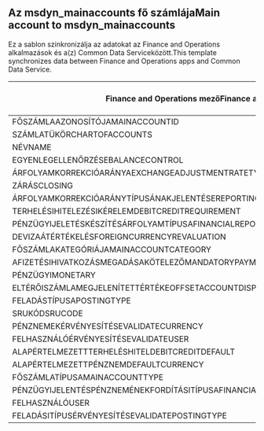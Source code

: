 ## <a name="main-account-to-msdyn_mainaccounts"></a><span data-ttu-id="7af9a-101">Az msdyn_mainaccounts fő számlája</span><span class="sxs-lookup"><span data-stu-id="7af9a-101">Main account to msdyn_mainaccounts</span></span>

<span data-ttu-id="7af9a-102">Ez a sablon szinkronizálja az adatokat az Finance and Operations alkalmazások és a(z) Common Data Serviceközött.</span><span class="sxs-lookup"><span data-stu-id="7af9a-102">This template synchronizes data between Finance and Operations apps and Common Data Service.</span></span>

<span data-ttu-id="7af9a-103">Finance and Operations mező</span><span class="sxs-lookup"><span data-stu-id="7af9a-103">Finance and Operations field</span></span> | <span data-ttu-id="7af9a-104">Térkép típusa</span><span class="sxs-lookup"><span data-stu-id="7af9a-104">Map type</span></span> | <span data-ttu-id="7af9a-105">Egyéb Dynamics 365 mező</span><span class="sxs-lookup"><span data-stu-id="7af9a-105">Other Dynamics 365 field</span></span> | <span data-ttu-id="7af9a-106">Alapértelmezett érték</span><span class="sxs-lookup"><span data-stu-id="7af9a-106">Default value</span></span>
---|---|---|---
<span data-ttu-id="7af9a-107">FŐSZÁMLAAZONOSÍTÓJA</span><span class="sxs-lookup"><span data-stu-id="7af9a-107">MAINACCOUNTID</span></span> | = | <span data-ttu-id="7af9a-108">msdyn_accountnumber</span><span class="sxs-lookup"><span data-stu-id="7af9a-108">msdyn_accountnumber</span></span> | 
<span data-ttu-id="7af9a-109">SZÁMLATÜKÖR</span><span class="sxs-lookup"><span data-stu-id="7af9a-109">CHARTOFACCOUNTS</span></span> | = | <span data-ttu-id="7af9a-110">msdyn_chartofaccounts.msdyn_name</span><span class="sxs-lookup"><span data-stu-id="7af9a-110">msdyn_chartofaccounts.msdyn_name</span></span> | 
<span data-ttu-id="7af9a-111">NÉV</span><span class="sxs-lookup"><span data-stu-id="7af9a-111">NAME</span></span> | = | <span data-ttu-id="7af9a-112">msdyn_name</span><span class="sxs-lookup"><span data-stu-id="7af9a-112">msdyn_name</span></span> | 
<span data-ttu-id="7af9a-113">EGYENLEGELLENŐRZÉSE</span><span class="sxs-lookup"><span data-stu-id="7af9a-113">BALANCECONTROL</span></span> | >< | <span data-ttu-id="7af9a-114">msdyn_balancecontrol</span><span class="sxs-lookup"><span data-stu-id="7af9a-114">msdyn_balancecontrol</span></span> | 
<span data-ttu-id="7af9a-115">ÁRFOLYAMKORREKCIÓARÁNYA</span><span class="sxs-lookup"><span data-stu-id="7af9a-115">EXCHANGEADJUSTMENTRATETYPE</span></span> | = | <span data-ttu-id="7af9a-116">msdyn_exchangeadjustmentratetype. msdyn_name</span><span class="sxs-lookup"><span data-stu-id="7af9a-116">msdyn_exchangeadjustmentratetype.msdyn_name</span></span> | 
<span data-ttu-id="7af9a-117">ZÁRÁS</span><span class="sxs-lookup"><span data-stu-id="7af9a-117">CLOSING</span></span> | >< | <span data-ttu-id="7af9a-118">msdyn_closing</span><span class="sxs-lookup"><span data-stu-id="7af9a-118">msdyn_closing</span></span> | 
<span data-ttu-id="7af9a-119">ÁRFOLYAMKORREKCIÓARÁNYTÍPUSÁNAKJELENTÉSE</span><span class="sxs-lookup"><span data-stu-id="7af9a-119">REPORTINGEXCHANGEADJUSTMENTRATETYPE</span></span> | = | <span data-ttu-id="7af9a-120">msdyn_reportingexchangeadjustmentratetype.msdyn_name</span><span class="sxs-lookup"><span data-stu-id="7af9a-120">msdyn_reportingexchangeadjustmentratetype.msdyn_name</span></span> | 
<span data-ttu-id="7af9a-121">TERHELÉSIHITELEZÉSIKÉRELEM</span><span class="sxs-lookup"><span data-stu-id="7af9a-121">DEBITCREDITREQUIREMENT</span></span> | >< | <span data-ttu-id="7af9a-122">msdyn_debitcreditrequirement</span><span class="sxs-lookup"><span data-stu-id="7af9a-122">msdyn_debitcreditrequirement</span></span> | 
<span data-ttu-id="7af9a-123">PÉNZÜGYIJELETÉSKÉSZÍTÉSÁRFOLYAMTÍPUSA</span><span class="sxs-lookup"><span data-stu-id="7af9a-123">FINANCIALREPORTINGEXCHANGERATETYPE</span></span> | = | <span data-ttu-id="7af9a-124">msdyn_financialreportingexchangeratetype.msdyn_name</span><span class="sxs-lookup"><span data-stu-id="7af9a-124">msdyn_financialreportingexchangeratetype.msdyn_name</span></span> | 
<span data-ttu-id="7af9a-125">DEVIZAÁTÉRTÉKELÉS</span><span class="sxs-lookup"><span data-stu-id="7af9a-125">FOREIGNCURRENCYREVALUATION</span></span> | >< | <span data-ttu-id="7af9a-126">msdyn_foreigncurrencyrevaluation</span><span class="sxs-lookup"><span data-stu-id="7af9a-126">msdyn_foreigncurrencyrevaluation</span></span> | 
<span data-ttu-id="7af9a-127">FŐSZÁMLAKATEGÓRIÁJA</span><span class="sxs-lookup"><span data-stu-id="7af9a-127">MAINACCOUNTCATEGORY</span></span> | = | <span data-ttu-id="7af9a-128">msdyn_mainaccountcategoryname</span><span class="sxs-lookup"><span data-stu-id="7af9a-128">msdyn_mainaccountcategoryname</span></span> | 
<span data-ttu-id="7af9a-129">AFIZETÉSIHIVATKOZÁSMEGADÁSAKÖTELEZŐ</span><span class="sxs-lookup"><span data-stu-id="7af9a-129">MANDATORYPAYMENTREFERENCE</span></span> | >< | <span data-ttu-id="7af9a-130">msdyn_mandatorypaymentreference</span><span class="sxs-lookup"><span data-stu-id="7af9a-130">msdyn_mandatorypaymentreference</span></span> | 
<span data-ttu-id="7af9a-131">PÉNZÜGYI</span><span class="sxs-lookup"><span data-stu-id="7af9a-131">MONETARY</span></span> | >< | <span data-ttu-id="7af9a-132">msdyn_monetary</span><span class="sxs-lookup"><span data-stu-id="7af9a-132">msdyn_monetary</span></span> | 
<span data-ttu-id="7af9a-133">ELTÉRŐISZÁMLAMEGJELENÍTETTÉRTÉKE</span><span class="sxs-lookup"><span data-stu-id="7af9a-133">OFFSETACCOUNTDISPLAYVALUE</span></span> | = | <span data-ttu-id="7af9a-134">msdyn_offsetaccount</span><span class="sxs-lookup"><span data-stu-id="7af9a-134">msdyn_offsetaccount</span></span> | 
<span data-ttu-id="7af9a-135">FELADÁSTÍPUSA</span><span class="sxs-lookup"><span data-stu-id="7af9a-135">POSTINGTYPE</span></span> | >< | <span data-ttu-id="7af9a-136">msdyn_postingtype</span><span class="sxs-lookup"><span data-stu-id="7af9a-136">msdyn_postingtype</span></span> | 
<span data-ttu-id="7af9a-137">SRUKÓD</span><span class="sxs-lookup"><span data-stu-id="7af9a-137">SRUCODE</span></span> | = | <span data-ttu-id="7af9a-138">msdyn_srucode</span><span class="sxs-lookup"><span data-stu-id="7af9a-138">msdyn_srucode</span></span> | 
<span data-ttu-id="7af9a-139">PÉNZNEMEKÉRVÉNYESÍTÉSE</span><span class="sxs-lookup"><span data-stu-id="7af9a-139">VALIDATECURRENCY</span></span> | >< | <span data-ttu-id="7af9a-140">msdyn_validatecurrencycode</span><span class="sxs-lookup"><span data-stu-id="7af9a-140">msdyn_validatecurrencycode</span></span> | 
<span data-ttu-id="7af9a-141">FELHASZNÁLÓÉRVÉNYESÍTÉSE</span><span class="sxs-lookup"><span data-stu-id="7af9a-141">VALIDATEUSER</span></span> | >< | <span data-ttu-id="7af9a-142">msdyn_validateuser</span><span class="sxs-lookup"><span data-stu-id="7af9a-142">msdyn_validateuser</span></span> | 
<span data-ttu-id="7af9a-143">ALAPÉRTELMEZETTTERHELÉSHITEL</span><span class="sxs-lookup"><span data-stu-id="7af9a-143">DEBITCREDITDEFAULT</span></span> | >< | <span data-ttu-id="7af9a-144">msdyn_debitcreditdefault</span><span class="sxs-lookup"><span data-stu-id="7af9a-144">msdyn_debitcreditdefault</span></span> | 
<span data-ttu-id="7af9a-145">ALAPÉRTELMEZETTPÉNZNEM</span><span class="sxs-lookup"><span data-stu-id="7af9a-145">DEFAULTCURRENCY</span></span> | = | <span data-ttu-id="7af9a-146">msdyn_defaultcurrency.isocurrencycode</span><span class="sxs-lookup"><span data-stu-id="7af9a-146">msdyn_defaultcurrency.isocurrencycode</span></span> | 
<span data-ttu-id="7af9a-147">FŐSZÁMLATÍPUSA</span><span class="sxs-lookup"><span data-stu-id="7af9a-147">MAINACCOUNTTYPE</span></span> | >< | <span data-ttu-id="7af9a-148">msdyn_mainaccounttype</span><span class="sxs-lookup"><span data-stu-id="7af9a-148">msdyn_mainaccounttype</span></span> | 
<span data-ttu-id="7af9a-149">PÉNZÜGYIJELENTÉSPÉNZNEMÉNEKFORDÍTÁSITÍPUSA</span><span class="sxs-lookup"><span data-stu-id="7af9a-149">FINANCIALREPORTINGCURRENCYTRANSLATIONTYPE</span></span> | >< | <span data-ttu-id="7af9a-150">msdyn_financialreportingcurrencytrantype</span><span class="sxs-lookup"><span data-stu-id="7af9a-150">msdyn_financialreportingcurrencytrantype</span></span> | 
<span data-ttu-id="7af9a-151">FELHASZNÁLÓ</span><span class="sxs-lookup"><span data-stu-id="7af9a-151">USER</span></span> | = | <span data-ttu-id="7af9a-152">msdyn_user</span><span class="sxs-lookup"><span data-stu-id="7af9a-152">msdyn_user</span></span> | 
<span data-ttu-id="7af9a-153">FELADÁSITÍPUSÉRVÉNYESÍTÉSE</span><span class="sxs-lookup"><span data-stu-id="7af9a-153">VALIDATEPOSTINGTYPE</span></span> | >< | <span data-ttu-id="7af9a-154">msdyn_validateposting</span><span class="sxs-lookup"><span data-stu-id="7af9a-154">msdyn_validateposting</span></span> | 
